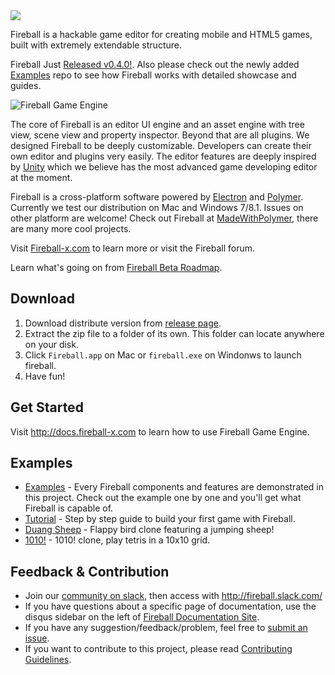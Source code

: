 <img src="https://fireball-slack.herokuapp.com/badge.svg">

Fireball is a hackable game editor for creating mobile and HTML5 games, built with extremely extendable structure.

Fireball Just [Released v0.4.0!](https://github.com/fireball-x/fireball/releases/tag/v0.4.0). Also please check out the newly added [Examples](https://github.com/fireball-x/examples) repo to see how Fireball works with detailed showcase and guides.

![Fireball Game Engine](https://cloud.githubusercontent.com/assets/344547/6882303/a8b7a740-d5ba-11e4-9518-e6494b1c94fa.png)

The core of Fireball is an editor UI engine and an asset engine with tree view, scene view and property inspector. Beyond that are all plugins. We designed Fireball to be deeply customizable. Developers can create their own editor and plugins very easily. The editor features are deeply inspired by [Unity](http://unity3d.com/) which we believe has the most advanced game developing editor at the moment.

Fireball is a cross-platform software powered by [Electron](https://github.com/fireball-x/electron) and [Polymer](http://www.polymer-project.org/). Currently we test our distribution on Mac and Windows 7/8.1. Issues on other platform are welcome! Check out Fireball at [MadeWithPolymer](https://madewithpolymer.com/fireball/), there are many more cool projects.

Visit [Fireball-x.com](http://www.fireball-x.com/en) to learn more or visit the Fireball forum.

Learn what's going on from [Fireball Beta Roadmap](https://github.com/fireball-x/fireball/issues/3).

## Download

1. Download distribute version from [release page](https://github.com/fireball-x/fireball/releases).
2. Extract the zip file to a folder of its own. This folder can locate anywhere on your disk.
3. Click `Fireball.app` on Mac or `fireball.exe` on Windonws to launch fireball.
4. Have fun!

## Get Started

Visit http://docs.fireball-x.com to learn how to use Fireball Game Engine.

## Examples

- [Examples](https://github.com/fireball-x/examples) - Every Fireball components and features are demonstrated in this project. Check out the example one by one and you'll get what Fireball is capable of.
- [Tutorial](https://github.com/fireball-x/tutorial) - Step by step guide to build your first game with Fireball.
- [Duang Sheep](https://github.com/fireball-x/game-duang-sheep) - Flappy bird clone featuring a jumping sheep!
- [1010!](https://github.com/fireball-x/game-1010) - 1010! clone, play tetris in a 10x10 grid.

## Feedback & Contribution

- Join our [community on slack](https://fireball-slack.herokuapp.com), then access with http://fireball.slack.com/
- If you have questions about a specific page of documentation, use the disqus sidebar on the left of [Fireball Documentation Site](http://docs.fireball-x.com).
- If you have any suggestion/feedback/problem, feel free to [submit an issue](https://github.com/fireball-x/fireball/issues).
- If you want to contribute to this project, please read [Contributing Guidelines](https://github.com/fireball-x/fireball/blob/master/CONTRIBUTING.md).
